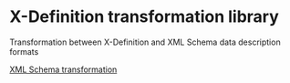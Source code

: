 # X-Definition transformation library

Transformation between X-Definition and XML Schema data description formats

[XML Schema transformation](xdef-transform-xsd/README.md)